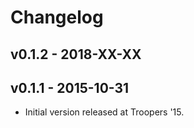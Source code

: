 Changelog
=========

v0.1.2 - 2018-XX-XX
-------------------


v0.1.1 - 2015-10-31
-------------------

- Initial version released at Troopers '15.
